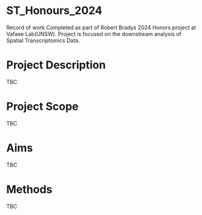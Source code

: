 # ST_Honours_2024
Record of work Completed as part of Robert Bradys 2024 Honors project at Vafaee Lab(UNSW). Project is focused on the downstream analysis of Spatial Transcriptomics Data.

# Project Description
TBC
# Project Scope
TBC
# Aims
TBC
# Methods
TBC